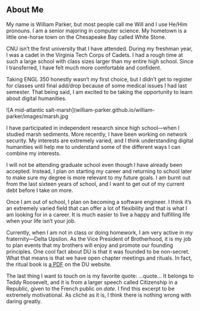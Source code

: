 ## About Me

My name is William Parker, but most people call me Will and I use He/Him pronouns. I am a senior majoring in computer science. My hometown is a little one-horse town on the Chesapeake Bay called White Stone.

CNU isn’t the first university that I have attended. During my freshman year, I was a cadet in the Virginia Tech Corps of Cadets. I had a rough time at such a large school with class sizes larger than my entire high school. Since I transferred, I have felt much more comfortable and confident.

Taking ENGL 350 honestly wasn’t my first choice, but I didn’t get to register for classes until final add/drop because of some medical issues I had last semester. That being said, I am excited to be taking the opportunity to learn about digital humanities.

![A mid-atlantic salt-marsh](william-parker.github.io/william-parker/images/marsh.jpg

I have participated in independent research since high school—when I studied marsh sediments. More recently, I have been working on network security. My interests are extremely varied, and I think understanding digital humanities will help me to understand some of the different ways I can combine my interests.

I will not be attending graduate school even though I have already been accepted. Instead, I plan on starting my career and returning to school later to make sure my degree is more relevant to my future goals. I am burnt out from the last sixteen years of school, and I want to get out of my current debt before I take on more.

Once I am out of school, I plan on becoming a software engineer. I think it’s an extremely varied field that can offer a lot of flexibility and that is what I am looking for in a career. It is much easier to live a happy and fulfilling life when your life isn’t your job.

Currently, when I am not in class or doing homework, I am very active in my fraternity—Delta Upsilon. As the Vice President of Brotherhood, it is my job to plan events that my brothers will enjoy and promote our founding principles. One cool fact about DU is that it was founded to be non-secret. What that means is that we have open chapter meetings and rituals. In fact, the ritual book is [a PDF](https://cdn.zephyrcms.com/a53b866d-fd12-43e0-83a3-7c29a4f78f7a/-/inline/yes/cornerstone-2021-for-website.pdf) on the DU website.

The last thing I want to touch on is my favorite quote: 
…quote…
It belongs to Teddy Roosevelt, and it is from a larger speech called Citizenship in a Republic, given to the French public on _date_. I find this excerpt to be extremely motivational. As cliché as it is, I think there is nothing wrong with daring greatly.


